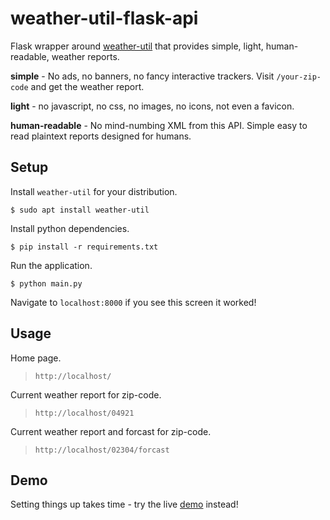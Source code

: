 # weather-util-flask-api

Flask wrapper around [weather-util](http://fungi.yuggoth.org/weather/) that provides simple, light, human-readable, weather reports. 

**simple** - No ads, no banners, no fancy interactive trackers. Visit `/your-zip-code` and get the weather report.

**light** - no javascript, no css, no images, no icons, not even a favicon.

**human-readable** - No mind-numbing XML from this API. Simple easy to read plaintext reports designed for humans.

## Setup

Install `weather-util` for your distribution.

```
$ sudo apt install weather-util
```

Install python dependencies.

```
$ pip install -r requirements.txt
```

Run the application.

```
$ python main.py
```

Navigate to `localhost:8000` if you see this screen it worked!

## Usage

Home page.
> `http://localhost/`

Current weather report for zip-code.
> `http://localhost/04921`

Current weather report and forcast for zip-code.
> `http://localhost/02304/forcast`

## Demo

Setting things up takes time - try the live [demo]() instead!
